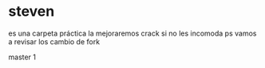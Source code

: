 # steven
es una carpeta práctica
la mejoraremos crack
si no les incomoda ps
vamos a revisar los cambio de fork

master 1